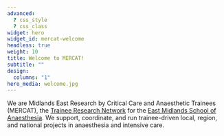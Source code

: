 ```yaml
---
advanced:
  ? css_style
  ? css_class
widget: hero
widget_id: mercat-welcome
headless: true
weight: 10
title: Welcome to MERCAT!
subtitle: ""
design:
  columns: "1"
hero_media: welcome.jpg
---
```

We are Midlands East Research by Critical Care and Anaesthetic Trainees (MERCAT), the [Trainee Research Network](https://www.raftrainees.org/) for the [East Midlands School of Anaesthesia](https://emanaesthesia.org.uk/). We support, coordinate, and run trainee-driven local, region, and national projects in anaesthesia and intensive care.